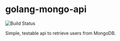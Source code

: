 # golang-mongo-api

![Build Status](https://travis-ci.org/ChrisTheShark/golang-mongo-api.svg?branch=master)

Simple, testable api to retrieve users from MongoDB. 
